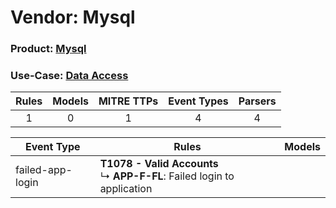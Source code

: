 Vendor: Mysql
=============
### Product: [Mysql](../ds_mysql_mysql.md)
### Use-Case: [Data Access](../../../../UseCases/uc_data_access.md)

| Rules | Models | MITRE TTPs | Event Types | Parsers |
|:-----:|:------:|:----------:|:-----------:|:-------:|
|   1   |   0    |     1      |      4      |    4    |

| Event Type       | Rules                                                                            | Models |
| ---------------- | -------------------------------------------------------------------------------- | ------ |
| failed-app-login | <b>T1078 - Valid Accounts</b><br> ↳ <b>APP-F-FL</b>: Failed login to application |        |